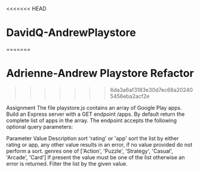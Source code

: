 <<<<<<< HEAD
# DavidQ-AndrewPlaystore
=======
# Adrienne-Andrew Playstore Refactor
>>>>>>> 6da3a6af3183e30d7ec68a202405456eba2acf2e

Assignment
The file playstore.js contains an array of Google Play apps. Build an Express server with a GET endpoint /apps. By default return the complete list of apps in the array. The endpoint accepts the following optional query parameters:

Parameter	Value	Description
sort	'rating' or 'app'	sort the list by either rating or app, any other value results in an error, if no value provided do not perform a sort.
genres	one of ['Action', 'Puzzle', 'Strategy', 'Casual', 'Arcade', 'Card']	If present the value must be one of the list otherwise an error is returned. Filter the list by the given value.
